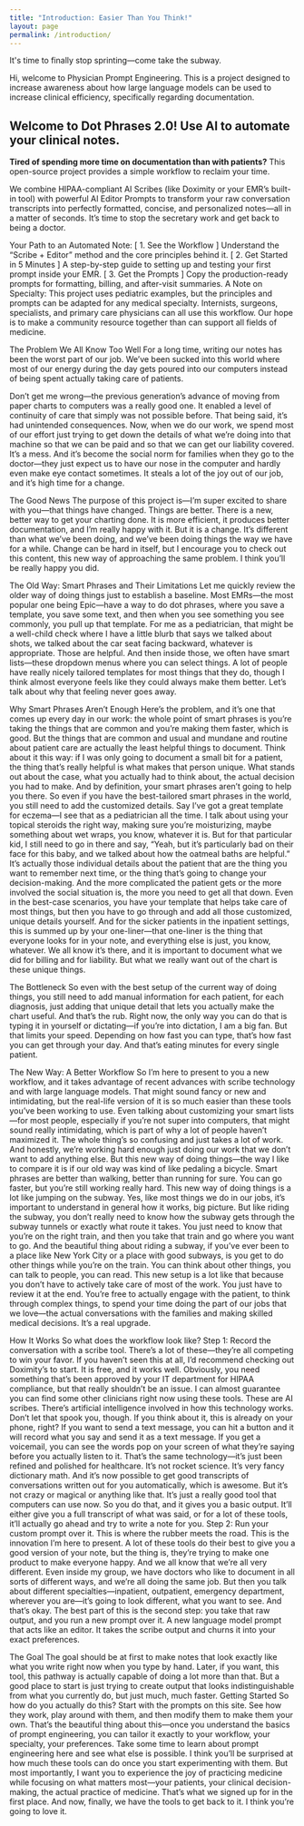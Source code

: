 ```yaml
---
title: "Introduction: Easier Than You Think!"
layout: page
permalink: /introduction/
---
```


It's time to finally stop sprinting—come take the subway.

Hi, welcome to Physician Prompt Engineering. This is a project designed to increase awareness about how large language models can be used to increase clinical efficiency, specifically regarding documentation.

## Welcome to Dot Phrases 2.0! Use AI to automate your clinical notes.

**Tired of spending more time on documentation than with patients?** This open-source project provides a simple workflow to reclaim your time.

We combine HIPAA-compliant AI Scribes (like Doximity or your EMR’s built-in tool) with powerful AI Editor Prompts to transform your raw conversation transcripts into perfectly formatted, concise, and personalized notes—all in a matter of seconds.
It’s time to stop the secretary work and get back to being a doctor.

Your Path to an Automated Note:
[ 1. See the Workflow ]
Understand the “Scribe + Editor” method and the core principles behind it.
[ 2. Get Started in 5 Minutes ]
A step-by-step guide to setting up and testing your first prompt inside your EMR.
[ 3. Get the Prompts ]
Copy the production-ready prompts for formatting, billing, and after-visit summaries.
A Note on Specialty: This project uses pediatric examples, but the principles and prompts can be adapted for any medical specialty. Internists, surgeons, specialists, and primary care physicians can all use this workflow. Our hope is to make a community resource together than can support all fields of medicine.

The Problem We All Know Too Well
For a long time, writing our notes has been the worst part of our job. We’ve been sucked into this world where most of our energy during the day gets poured into our computers instead of being spent actually taking care of patients.

Don’t get me wrong—the previous generation’s advance of moving from paper charts to computers was a really good one. It enabled a level of continuity of care that simply was not possible before. That being said, it’s had unintended consequences. Now, when we do our work, we spend most of our effort just trying to get down the details of what we’re doing into that machine so that we can be paid and so that we can get our liability covered.
It’s a mess. And it’s become the social norm for families when they go to the doctor—they just expect us to have our nose in the computer and hardly even make eye contact sometimes. It steals a lot of the joy out of our job, and it’s high time for a change.

The Good News
The purpose of this project is—I’m super excited to share with you—that things have changed. Things are better. There is a new, better way to get your charting done. It is more efficient, it produces better documentation, and I’m really happy with it.
But it is a change. It’s different than what we’ve been doing, and we’ve been doing things the way we have for a while. Change can be hard in itself, but I encourage you to check out this content, this new way of approaching the same problem. I think you’ll be really happy you did.

The Old Way: Smart Phrases and Their Limitations
Let me quickly review the older way of doing things just to establish a baseline. Most EMRs—the most popular one being Epic—have a way to do dot phrases, where you save a template, you save some text, and then when you see something you see commonly, you pull up that template. For me as a pediatrician, that might be a well-child check where I have a little blurb that says we talked about shots, we talked about the car seat facing backward, whatever is appropriate. Those are helpful.
And then inside those, we often have smart lists—these dropdown menus where you can select things. A lot of people have really nicely tailored templates for most things that they do, though I think almost everyone feels like they could always make them better. Let’s talk about why that feeling never goes away.

Why Smart Phrases Aren’t Enough
Here’s the problem, and it’s one that comes up every day in our work: the whole point of smart phrases is you’re taking the things that are common and you’re making them faster, which is good. But the things that are common and usual and mundane and routine about patient care are actually the least helpful things to document.
Think about it this way: if I was only going to document a small bit for a patient, the thing that’s really helpful is what makes that person unique. What stands out about the case, what you actually had to think about, the actual decision you had to make. And by definition, your smart phrases aren’t going to help you there.
So even if you have the best-tailored smart phrases in the world, you still need to add the customized details. Say I’ve got a great template for eczema—I see that as a pediatrician all the time. I talk about using your topical steroids the right way, making sure you’re moisturizing, maybe something about wet wraps, you know, whatever it is. But for that particular kid, I still need to go in there and say, “Yeah, but it’s particularly bad on their face for this baby, and we talked about how the oatmeal baths are helpful.”
It’s actually those individual details about the patient that are the thing you want to remember next time, or the thing that’s going to change your decision-making. And the more complicated the patient gets or the more involved the social situation is, the more you need to get all that down. Even in the best-case scenarios, you have your template that helps take care of most things, but then you have to go through and add all those customized, unique details yourself.
And for the sicker patients in the inpatient settings, this is summed up by your one-liner—that one-liner is the thing that everyone looks for in your note, and everything else is just, you know, whatever. We all know it’s there, and it is important to document what we did for billing and for liability. But what we really want out of the chart is these unique things.

The Bottleneck
So even with the best setup of the current way of doing things, you still need to add manual information for each patient, for each diagnosis, just adding that unique detail that lets you actually make the chart useful. And that’s the rub.
Right now, the only way you can do that is typing it in yourself or dictating—if you’re into dictation, I am a big fan. But that limits your speed. Depending on how fast you can type, that’s how fast you can get through your day. And that’s eating minutes for every single patient.

The New Way: A Better Workflow
So I’m here to present to you a new workflow, and it takes advantage of recent advances with scribe technology and with large language models. That might sound fancy or new and intimidating, but the real-life version of it is so much easier than these tools you’ve been working to use.
Even talking about customizing your smart lists—for most people, especially if you’re not super into computers, that might sound really intimidating, which is part of why a lot of people haven’t maximized it. The whole thing’s so confusing and just takes a lot of work. And honestly, we’re working hard enough just doing our work that we don’t want to add anything else.
But this new way of doing things—the way I like to compare it is if our old way was kind of like pedaling a bicycle. Smart phrases are better than walking, better than running for sure. You can go faster, but you’re still working really hard. This new way of doing things is a lot like jumping on the subway.
Yes, like most things we do in our jobs, it’s important to understand in general how it works, big picture. But like riding the subway, you don’t really need to know how the subway gets through the subway tunnels or exactly what route it takes. You just need to know that you’re on the right train, and then you take that train and go where you want to go.
And the beautiful thing about riding a subway, if you’ve ever been to a place like New York City or a place with good subways, is you get to do other things while you’re on the train. You can think about other things, you can talk to people, you can read. This new setup is a lot like that because you don’t have to actively take care of most of the work. You just have to review it at the end. You’re free to actually engage with the patient, to think through complex things, to spend your time doing the part of our jobs that we love—the actual conversations with the families and making skilled medical decisions. It’s a real upgrade.

How It Works
So what does the workflow look like?
Step 1: Record the conversation with a scribe tool. There’s a lot of these—they’re all competing to win your favor. If you haven’t seen this at all, I’d recommend checking out Doximity’s to start. It is free, and it works well. Obviously, you need something that’s been approved by your IT department for HIPAA compliance, but that really shouldn’t be an issue. I can almost guarantee you can find some other clinicians right now using these tools.
These are AI scribes. There’s artificial intelligence involved in how this technology works. Don’t let that spook you, though. If you think about it, this is already on your phone, right? If you want to send a text message, you can hit a button and it will record what you say and send it as a text message. If you get a voicemail, you can see the words pop on your screen of what they’re saying before you actually listen to it. That’s the same technology—it’s just been refined and polished for healthcare.
It’s not rocket science. It’s very fancy dictionary math. And it’s now possible to get good transcripts of conversations written out for you automatically, which is awesome. But it’s not crazy or magical or anything like that. It’s just a really good tool that computers can use now.
So you do that, and it gives you a basic output. It’ll either give you a full transcript of what was said, or for a lot of these tools, it’ll actually go ahead and try to write a note for you.
Step 2: Run your custom prompt over it. This is where the rubber meets the road. This is the innovation I’m here to present.
A lot of these tools do their best to give you a good version of your note, but the thing is, they’re trying to make one product to make everyone happy. And we all know that we’re all very different. Even inside my group, we have doctors who like to document in all sorts of different ways, and we’re all doing the same job. But then you talk about different specialties—inpatient, outpatient, emergency department, wherever you are—it’s going to look different, what you want to see. And that’s okay.
The best part of this is the second step: you take that raw output, and you run a new prompt over it. A new language model prompt that acts like an editor. It takes the scribe output and churns it into your exact preferences.

The Goal
The goal should be at first to make notes that look exactly like what you write right now when you type by hand. Later, if you want, this tool, this pathway is actually capable of doing a lot more than that. But a good place to start is just trying to create output that looks indistinguishable from what you currently do, but just much, much faster.
Getting Started
So how do you actually do this? Start with the prompts on this site. See how they work, play around with them, and then modify them to make them your own. That’s the beautiful thing about this—once you understand the basics of prompt engineering, you can tailor it exactly to your workflow, your specialty, your preferences. Take some time to learn about prompt engineering here and see what else is possible. I think you’ll be surprised at how much these tools can do once you start experimenting with them. But most importantly, I want you to experience the joy of practicing medicine while focusing on what matters most—your patients, your clinical decision-making, the actual practice of medicine. That’s what we signed up for in the first place. And now, finally, we have the tools to get back to it. I think you’re going to love it.